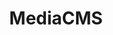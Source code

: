 ---
draft: false
title: MediaCMS
content:
  id: mediacms
  name: MediaCMS
  logo: /images/applications/cms/mediacms/logo.png
  website: https://mediacms.io/
  iframe_website: /website-iframe/applications/cms/mediacms
  dashboardImage: /images/applications/cms/mediacms/screenshot-1.jpg
  short_description: MediaCMS is a fully featured open-source video and media CMS.
  description: "MediaCMS is an open-source content management system (CMS) for modern web platforms to enable viewing and sharing media. It supports multiple media types, and media classification and media sharing options; enables easy media searching, complete data control (you can host it yourself), support for multiple publishing workflows, advanced users management, extensive configuration options, and responsive design and  It's ideal if you want to build an online community around media file sharing for informational, educational or entertainment purposes."
  features:
    - title: Quickly up and running
      description: "MediaCMS can be used to build a small to medium video and media portal within minutes. It's easily installed and maintained."
    - title: Lots of functions, customizable
      description: "MediaCMS provides all the functionality you'd expect from a modern system, and allows easy customization and addition of features."
    - title: Empowering communities
      description: With MediaCMS, communities can host their own media and content management system, and educational institutes can manage their media and course curriculum. It supports various media formats, including video, audio, PDF and docs.
    - title: Multiple transcoding profiles
      description: Sane defaults for multiple dimensions (240p, 360p, 480p, 720p, 1080p) and multiple profiles (h264, h265, vp9)
  screenshots:
    - /images/applications/cms/mediacms/screenshot-1.jpg
    - /images/applications/cms/mediacms/screenshot-2.jpg
---